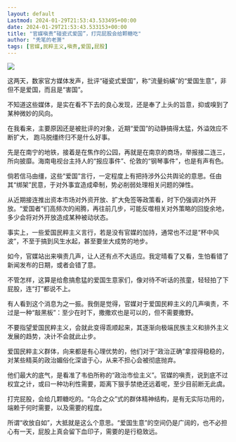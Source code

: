 ```yaml
---
layout: default
Lastmod: 2024-01-29T21:53:43.533495+00:00
date: 2024-01-29T21:53:43.533153+00:00
title: "官媒嗔责“碰瓷式爱国”，打完屁股会给颗糖吃"
author: "秃笔的老萧"
tags: [官媒,民粹主义,嗔责,爱国,屁股]
---
```


![](https://images.weserv.nl/?url=https%3A//mmbiz.qpic.cn/sz_mmbiz_png/vD3Zx2PeFibkFKE9uF43z8j8mvIxTUpTGiaiaEg02FlaSU9eXRLLgorWibF5fAeRU35OmW1WxYHf1sn2dygUvSsl3A/640%3Fwx_fmt%3Dpng%26from%3Dappmsg)

这两天，数家官方媒体发声，批评“碰瓷式爱国”，称“流量蚂蟥”的“爱国生意”，非但不是爱国，而且是“害国”。

不知道这些媒体，是实在看不下去的良心发现，还是奉了上头的旨意，抑或嗅到了某种微妙的风向。

在我看来，主要原因还是被批评的对象，近期“爱国”的动静搞得太猛，外溢效应不断扩大， 跑马脱缰终归不是什么好事。

先是在南宁的地铁，接着是在焦作的公园，再就是在南京的商场，举报接二连三，所向披靡。海南电视台主持人的“报应事件”、伦敦的“钢琴事件”，也是有声有色。

倘若信马由缰，这些“爱国”言行，一定程度上有把持涉外公共舆论的意思。任由其“绑架”民意，于对外事宜造成牵制，势必削弱处理相关问题的弹性。

从近期接连推出资本市场对外资开放、扩大免签等政策看，时下仍强调对外开放。“爱国者”们高频次的闹腾，再往前几步，可能反噬相关对外策略的回旋余地，多少会将对外开放造成某种被动状态。

事实上，一些爱国民粹主义言行，若是没有官媒的加持，通常也不过是“杯中风波”，不至于搞到风生水起，甚至要坐大成势的地步。

如今，官媒站出来嗔责几声，让人还有点不大适应。我定晴看了又看，生怕看错了新闻发布的日期，或者会错了意。

不管怎样，这算是给愈搞愈猛的爱国生意家们，像对待不听话的孩童，轻轻拍了下屁股，连“打”都说不上。

有人看到这个消息为之一振。我倒是觉得，官媒对于爱国民粹主义的几声嗔责，不过是一种“敲黑板”：至少在时下，撒撒欢也是可以的，但不需要撒野。

不要指望爱国民粹主义，会就此变得乖顺起来，其逐渐向极端民族主义和排外主义发展的趋势，决计不会就此止步。 

爱国民粹主义群体，向来都是有心理优势的，他们对于“政治正确”拿捏得稳稳的，对某些精英的政治媚俗化深谙于心，从来不担心会被彻底抛弃。

他们最大的底气，是看准了韦伯所称的“政治市侩主义”。官媒的嗔责，说到底不过权宜之计，或曰一种功利性需要，距离下狠手禁绝还远着呢，至少目前断无此虞。

打完屁股，会给几颗糖吃的。“乌合之众”式的群体精神结构，是有无实际功用的，端赖于何时需要，以及需要的程度。

所谓“收放自如”，大抵就是这么个意思。“爱国生意”的空间仍是广阔的，也不必担心有一天，屁股上真会留下血印子，需要的是行稳致远。

